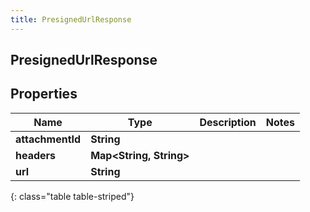 ```yaml
---
title: PresignedUrlResponse
---
```

## PresignedUrlResponse


## Properties

| Name | Type | Description | Notes |
| ------------ | ------------- | ------------- | ------------- |
| **attachmentId** | <!----><!---->**String**<!----> |  |  |
| **headers** | <!----><!---->**Map&lt;String, String&gt;**<!----> |  |  |
| **url** | <!----><!---->**String**<!----> |  |  |
{: class="table table-striped"}



